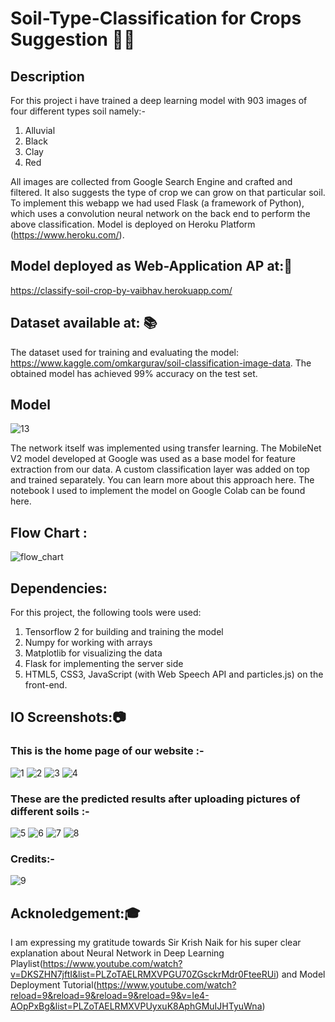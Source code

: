 # Soil-Type-Classification for Crops Suggestion 🌳🌲

## Description
For this project i have trained a deep learning model with 903 images of four different types soil namely:-
1. Alluvial
2. Black
3. Clay 
4. Red 

All images are collected from Google Search Engine and crafted and filtered. It also suggests the type of crop we can grow on that particular soil. To implement this webapp we had used Flask (a framework of Python), which uses a convolution neural network on the back end to perform the above classification. Model is deployed on Heroku Platform (https://www.heroku.com/).


## Model deployed as Web-Application AP at:📳  <br>
https://classify-soil-crop-by-vaibhav.herokuapp.com/


## Dataset available at: 📚 <br>
The dataset used for training and evaluating the model: https://www.kaggle.com/omkargurav/soil-classification-image-data. The obtained model has achieved 99% accuracy on the test set.

## Model

![13](https://user-images.githubusercontent.com/91024630/133990855-f2a0e06d-a78b-4f5b-8712-c3b31d4512be.png)

The network itself was implemented using transfer learning. The MobileNet V2 model developed at Google was used as a base model for feature extraction from our data. A custom classification layer was added on top and trained separately. You can learn more about this approach here. The notebook I used to implement the model on Google Colab can be found here.


## Flow Chart :

![flow_chart](https://user-images.githubusercontent.com/91024630/133940541-008a5290-51d6-4f25-8514-caf8c37ac2d2.jpeg)


## Dependencies:
For this project, the following tools were used:

1. Tensorflow 2 for building and training the model
2. Numpy for working with arrays
3. Matplotlib for visualizing the data
4. Flask for implementing the server side
5. HTML5, CSS3, JavaScript (with Web Speech API and particles.js) on the front-end.

## IO Screenshots:📷 <br>

### This is the home page of our website :-

![1](https://user-images.githubusercontent.com/91024630/133939805-803419af-24ff-4125-ad5c-fd27fe9d17ef.png)
![2](https://user-images.githubusercontent.com/91024630/133939724-467ef740-2b3c-4952-b5a9-a3dad76badb3.png)
![3](https://user-images.githubusercontent.com/91024630/133939726-60feefbd-32c1-45ef-879f-229e25feeb28.png)
![4](https://user-images.githubusercontent.com/91024630/133939728-16635916-3f09-4166-bec3-3ddeaad89fb1.png)

### These are the predicted results after uploading pictures of different soils :-

![5](https://user-images.githubusercontent.com/91024630/133939732-47a5392e-679a-4447-a20c-41abb2fc7b8d.png)
![6](https://user-images.githubusercontent.com/91024630/133939735-1164b5d0-f973-4a05-adce-09775d531910.png)
![7](https://user-images.githubusercontent.com/91024630/133939743-156fff28-c86d-46cc-9577-d719cc2d50c3.png)
![8](https://user-images.githubusercontent.com/91024630/133939746-cdcc13dc-6d0c-4b5f-998e-13a2b50c9000.png)

### Credits:-
![9](https://user-images.githubusercontent.com/91024630/133939747-147877df-1b8d-493e-ae2f-3ac2649bcc26.png)


## Acknoledgement:🎓 <br>
I am expressing my gratitude towards Sir Krish Naik for his super clear explanation about Neural Network in Deep Learning Playlist(https://www.youtube.com/watch?v=DKSZHN7jftI&list=PLZoTAELRMXVPGU70ZGsckrMdr0FteeRUi) and Model Deployment Tutorial(https://www.youtube.com/watch?reload=9&reload=9&reload=9&reload=9&v=Ie4-AOpPxBg&list=PLZoTAELRMXVPUyxuK8AphGMuIJHTyuWna)



